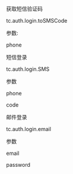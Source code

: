 获取短信验证码

tc.auth.login.toSMSCode

参数:

phone



短信登录

tc.auth.login.SMS

参数

phone

code



邮件登录

tc.auth.login.email

参数

email

password

